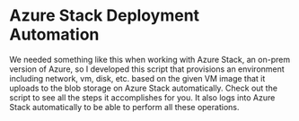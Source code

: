 # Azure Stack Deployment Automation

We needed something like this when working with Azure Stack, an on-prem version of Azure, so I developed this script that provisions an environment including network, vm, disk, etc. based on the given VM image that it uploads to the blob storage on Azure Stack automatically. Check out the script to see all the steps it accomplishes for you. It also logs into Azure Stack automatically to be able to perform all these operations.
